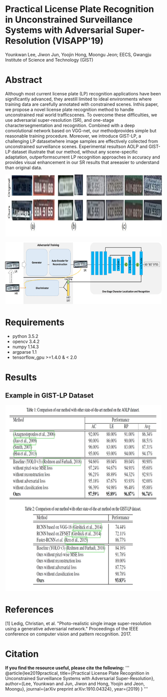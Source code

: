 # Practical License Plate Recognition in Unconstrained Surveillance Systems with Adversarial Super-Resolution (VISAPP'19)
Younkwan Lee, Jiwon Jun, Yoojin Hong, Moongu Jeon; EECS, Gwangju Institute of Science and Technology (GIST)

# Abstract
Although most current license plate (LP) recognition applications have been significantly advanced, they arestill limited to ideal environments where training data are carefully annotated with constrained scenes.   Inthis paper,  we propose a novel license plate recognition method to handle unconstrained real world trafficscenes.   To  overcome  these  difficulties,  we  use  adversarial  super-resolution  (SR),  and  one-stage  charactersegmentation and recognition.  Combined with a deep convolutional network based on VGG-net, our methodprovides simple but reasonable training procedure. Moreover, we introduce GIST-LP, a challenging LP datasetwhere image samples are effectively collected from unconstrained surveillance scenes.  Experimental resultson AOLP and GIST-LP dataset illustrate that our method, without any scene-specific adaptation, outperformscurrent LP recognition approaches in accuracy and provides visual enhancement in our SR results that areeasier to understand than original data. 

<p align='center'><img src='./visapp_006.jpg' height="200px"/></p>
<p align='center'><img src='./visapp_002.jpg' height="200px"/></p>

# Requirements
   - python 3.5.2
   - opencv 3.4.2
   - numpy 1.14.3
   - argparse 1.1
   - tensorflow_gpu >=1.4.0 & < 2.0
   
# Results
## Example in GIST-LP Dataset
<p align='center'><img src='./visapp_table.jpg' height="600px"/></p>

# References
[1] Ledig, Christian, et al. "Photo-realistic single image super-resolution using a generative adversarial network." Proceedings of the IEEE conference on computer vision and pattern recognition. 2017.

# Citation
**If you find the resource useful, please cite the following:**
'''
@article{lee2019practical,
  title={Practical License Plate Recognition in Unconstrained Surveillance Systems with Adversarial Super-Resolution},
  author={Lee, Younkwan and Jun, Jiwon and Hong, Yoojin and Jeon, Moongu},
  journal={arXiv preprint arXiv:1910.04324},
  year={2019}
}
'''
